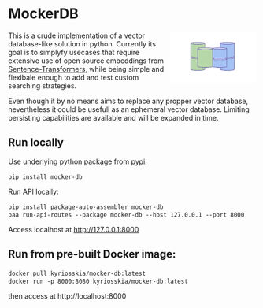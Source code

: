 # MockerDB

<a><img src="https://github.com/Kiril-Mordan/MockerDB/raw/main/docs/mocker_db_logo.png" width="35%" height="35%" align="right" /></a>

This is a crude implementation of a vector database-like solution in python.
Currently its goal is to simplyfy usecases that require extensive use of open source embeddings from [Sentence-Transformers](https://www.sbert.net/docs/pretrained_models.html), while being simple and flexibale enough to add and test custom searching strategies.

Even though it by no means aims to replace any propper vector database, nevertheless it could be
usefull as an ephemeral vector database. Limiting persisting capabilities are available and will be expanded in time.

## Run locally

Use underlying python package from [pypi](https://pypi.org/project/mocker-db/):
```
pip install mocker-db
```


Run API locally:
```
pip install package-auto-assembler mocker-db
paa run-api-routes --package mocker-db --host 127.0.0.1 --port 8000
```

Access localhost at http://127.0.0.1:8000

## Run from pre-built Docker image:

```
docker pull kyriosskia/mocker-db:latest
docker run -p 8000:8080 kyriosskia/mocker-db:latest
```

then access at http://localhost:8000


